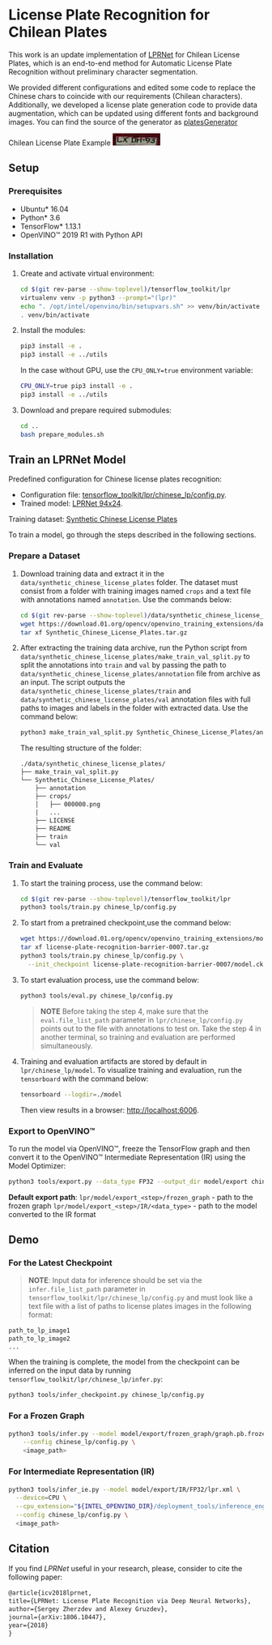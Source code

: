 # License Plate Recognition for Chilean Plates

This work is an update implementation of [LPRNet](https://arxiv.org/abs/1806.10447) for Chilean License Plates, which is an end-to-end method for Automatic License Plate Recognition without preliminary character segmentation.

We provided different configurations and edited some code to replace the Chinese chars to coincide with our requirements (Chilean characters). Additionally, we developed a license plate generation code to provide data augmentation, which can be updated using different fonts and background images. You can find the source of the generator as [platesGenerator](https://github.com/ZosoV/platesGenerator)

Chilean License Plate Example
![](./test1.png)

## Setup

### Prerequisites

* Ubuntu\* 16.04
* Python\* 3.6
* TensorFlow\* 1.13.1
* OpenVINO™ 2019 R1 with Python API

### Installation

1. Create and activate virtual environment:

    ```bash
    cd $(git rev-parse --show-toplevel)/tensorflow_toolkit/lpr
    virtualenv venv -p python3 --prompt="(lpr)"
    echo ". /opt/intel/openvino/bin/setupvars.sh" >> venv/bin/activate
    . venv/bin/activate
    ```

2. Install the modules:

    ```bash
    pip3 install -e .
    pip3 install -e ../utils
    ```

    In the case without GPU, use the `CPU_ONLY=true` environment variable:

    ```bash
    CPU_ONLY=true pip3 install -e .
    pip3 install -e ../utils
    ```

3. Download and prepare required submodules:

    ```bash
    cd ..
    bash prepare_modules.sh
    ```

## Train an LPRNet Model

Predefined configuration for Chinese license plates recognition:

* Configuration file: [tensorflow_toolkit/lpr/chinese_lp/config.py](chinese_lp/config.py).
* Trained model: [LPRNet 94x24](https://download.01.org/opencv/openvino_training_extensions/models/license_plate_recognition/license-plate-recognition-barrier-0007.tar.gz).

Training dataset: [Synthetic Chinese License Plates](https://download.01.org/opencv/openvino_training_extensions/datasets/license_plate_recognition/Synthetic_Chinese_License_Plates.tar.gz)

To train a model, go through the steps described in the following sections.

### Prepare a Dataset

1. Download training data and extract it in the `data/synthetic_chinese_license_plates` folder. The dataset must consist from a folder with training images named `crops` and a text file with annotations named `annotation`. Use the commands below:

    ```bash
    cd $(git rev-parse --show-toplevel)/data/synthetic_chinese_license_plates
    wget https://download.01.org/opencv/openvino_training_extensions/datasets/license_plate_recognition/Synthetic_Chinese_License_Plates.tar.gz
    tar xf Synthetic_Chinese_License_Plates.tar.gz
    ```

2. After extracting the training data archive, run the Python script from
    `data/synthetic_chinese_license_plates/make_train_val_split.py` to split the annotations into `train` and `val` by passing the path to `data/synthetic_chinese_license_plates/annotation`
    file from archive as an input. The script outputs the `data/synthetic_chinese_license_plates/train` and
    `data/synthetic_chinese_license_plates/val` annotation files with full paths to images and labels in the folder
    with extracted data.
    Use the command below:

    ```bash
    python3 make_train_val_split.py Synthetic_Chinese_License_Plates/annotation
    ```

    The resulting structure of the folder:

    ```
    ./data/synthetic_chinese_license_plates/
    ├── make_train_val_split.py
    └── Synthetic_Chinese_License_Plates/
        ├── annotation
        ├── crops/
        │   ├── 000000.png
        |   ...
        ├── LICENSE
        ├── README
        ├── train
        └── val
    ```

### Train and Evaluate

1. To start the training process, use the command below:

    ```bash
    cd $(git rev-parse --show-toplevel)/tensorflow_toolkit/lpr
    python3 tools/train.py chinese_lp/config.py
    ```

2. To start from a pretrained checkpoint,use the command below:

    ```bash
    wget https://download.01.org/opencv/openvino_training_extensions/models/license_plate_recognition/license-plate-recognition-barrier-0007.tar.gz
    tar xf license-plate-recognition-barrier-0007.tar.gz
    python3 tools/train.py chinese_lp/config.py \
      --init_checkpoint license-plate-recognition-barrier-0007/model.ckpt
    ```

3. To start evaluation process, use the command below:

    ```bash
    python3 tools/eval.py chinese_lp/config.py
    ```

    > **NOTE** Before taking the step 4, make sure that the `eval.file_list_path` parameter in
    `lpr/chinese_lp/config.py` points out to the file with
    annotations to test on. Take the step 4 in another terminal, so training and
    evaluation are performed simultaneously.

4. Training and evaluation artifacts are stored by default in `lpr/chinese_lp/model`.
   To visualize training and evaluation, run the `tensorboard` with the command below:

    ```bash
    tensorboard --logdir=./model
    ```

    Then view results in a browser: [http://localhost:6006](http://localhost:6006).

### Export to OpenVINO™

To run the model via OpenVINO™, freeze the TensorFlow graph and
then convert it to the OpenVINO™ Intermediate Representation (IR) using the Model Optimizer:

```Bash
python3 tools/export.py --data_type FP32 --output_dir model/export chinese_lp/config.py
```

**Default export path**:
`lpr/model/export_<step>/frozen_graph` - path to the frozen graph
`lpr/model/export_<step>/IR/<data_type>` - path to the model converted to the IR format

## Demo

### For the Latest Checkpoint

> **NOTE**: Input data for inference should be set via the `infer.file_list_path` parameter in
`tensorflow_toolkit/lpr/chinese_lp/config.py` and must look like a text file
with a list of paths to license plates images in the following format:

```
path_to_lp_image1
path_to_lp_image2
...
```

When the training is complete, the model from the checkpoint can be inferred on the
input data by running `tensorflow_toolkit/lpr/chinese_lp/infer.py`:

```Bash
python3 tools/infer_checkpoint.py chinese_lp/config.py
```

### For a Frozen Graph

```Bash
python3 tools/infer.py --model model/export/frozen_graph/graph.pb.frozen \
    --config chinese_lp/config.py \
    <image_path>
```

### For Intermediate Representation (IR)

```Bash
python3 tools/infer_ie.py --model model/export/IR/FP32/lpr.xml \
  --device=CPU \
  --cpu_extension="${INTEL_OPENVINO_DIR}/deployment_tools/inference_engine/lib/intel64/libcpu_extension_avx2.so" \
  --config chinese_lp/config.py \
  <image_path>
```

## Citation

If you find *LPRNet* useful in your research, please, consider to cite the following paper:

```
@article{icv2018lprnet,
title={LPRNet: License Plate Recognition via Deep Neural Networks},
author={Sergey Zherzdev and Alexey Gruzdev},
journal={arXiv:1806.10447},
year={2018}
}
```
